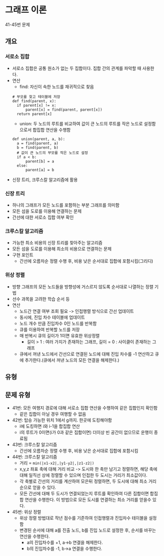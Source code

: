 # 그래프 이론

41-45번 문제

## 개요

### 서로소 집합

- 서로소 집합은 공통 원소가 없는 두 집합이다. 집합 간의 관계를 파악할 때 사용한다.
- 연산
  - find: 자신이 속한 노드를 재귀적으로 찾음
  ```
  # 부모를 찾고 테이블에 저장
  def find(parent, x):
    if parent[x] != x:
        parent[x] = find(parent, parent[x])
    return parent[x]
  ```
  - union: 두 노드의 루트를 비교하여 값이 큰 노드의 루트를 작은 노드로 설정함으로서 합집합 연산을 수행함
  ```
  def union(parent, a, b):
    a = find(parent, a)
    b = find(parent, b)
    # 값이 큰 노드의 부모를 작은 노드로 설정
    if a < b:
        parent[b] = a
    else:
        parent[a] = b
  ```
- 신장 트리, 크루스칼 알고리즘에 활용

### 신장 트리

- 하나의 그래프가 모든 노드를 포함하는 부분 그래프를 의미함
- 모든 섬을 도로를 이용해 연결하는 문제
- 간선에 대한 서로소 집합 여부 확인

### 크루스칼 알고리즘

- 가능한 최소 비용의 신장 트리를 찾아주는 알고리즘
- 모든 섬을 도로를 이용해 최소의 비용으로 연결하는 문제
- 구현 포인트
  - 간선에 오름차순 정렬 수행 후, 비용 낮은 순서대로 집합에 포함시킴(그리디)

### 위상 정렬

- 방향 그래프의 모든 노드들을 방향성에 거스르지 않도록 순서대로 나열하는 정렬 기법
- 선수 과목을 고려한 학습 순서 등
- 연산
  - 노드간 연결 여부 조회 필요 -> 인접행렬 방식으로 간선 업데이트
  - 동시에, 진입 차수 테이블에 업데이트
  - 노드 개수 만큼 진입차수 0인 노드를 반복함
  - 큐를 이용하여 반복할 노드를 저장
  - 매 반복시 큐의 길이가 1이면 유효한 위상정렬
    - 길이 > 1 : 여러 가지가 존재하는 그래프, 길이 = 0 : 사이클이 존재하는 그래프
  - 큐에서 꺼낸 노드에서 간선으로 연결된 노드에 대해 진입 차수를 -1 연산하고 큐에 추가한다.(큐에서 꺼낸 노드의 모든 연결을 해제한다.)

## 유형

## 문제 유형

- 41번: 모든 여행지 경로에 대해 서로소 집합 연산을 수행하여 같은 집합인지 확인함
  - 같은 집합이 아닐 경우 여행할 수 없음
- 42번: 탑승 가능한 위치 1에서 g까지. 한곳에 도킹해야함
  - i에 도킹하면 i와 i-1을 합집합 연산
  - i의 루트가 0이면(i가 0과 같은 집합이면) 더이상 빈 공간이 없으므로 운행이 종료됨
- 43번: 크루스칼 알고리즘
  - 간선에 오름차순 정렬 수행 후, 비용 낮은 순서대로 집합에 포함시킴
- 44번: 크루스칼 알고리즘
  - 거리 = `min(|x1-x2|,|y1-y2|,|z1-z2|)`
  - x,y,z 좌표 축에 대해 거리 비교 -> 도시와 한 축만 남기고 정렬하면, 해당 축에 대해 일직선 상에 정렬할 수 있으며 인접한 두 도시는 거리가 최소값이다.
  - 각 축별로 간선의 거리를 계산하여 모은뒤 정렬하면, 두 도시에 대해 최소 거리 순으로 얻을 수 있다.
  - 모든 간선에 대해 두 도시가 연결되었는지 루트를 확인하여 다른 집합이면 합집합 연산을 수행한다. 이 방법으로 모든 도시를 연결하는 최소 거리를 얻을수 있다.
- 45번: 위상 정렬
  - 위상 정렬 방법대로 작년 점수를 기준하여 인접행렬과 진입차수 테이블을 설정함
  - 변경된 순서에 대해 a를 진출 노드, b를 진입 노드로 설정한 후, 순서를 바꾸는 연산을 수행한다.
    - a의 진입차수를 +1, a->b 연결을 해제한다.
    - b의 진입차수를 -1, b->a 연결을 수행한다.
